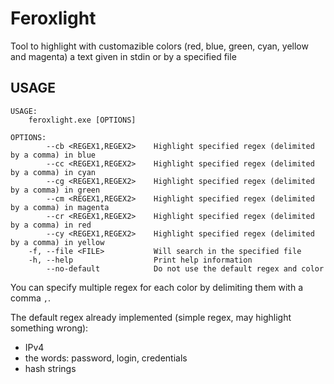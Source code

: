 # Feroxlight

Tool to highlight with customazible colors (red, blue, green, cyan, yellow and magenta) a text given in stdin or by a specified file


## USAGE
```
USAGE:
    feroxlight.exe [OPTIONS]

OPTIONS:
        --cb <REGEX1,REGEX2>    Highlight specified regex (delimited by a comma) in blue
        --cc <REGEX1,REGEX2>    Highlight specified regex (delimited by a comma) in cyan
        --cg <REGEX1,REGEX2>    Highlight specified regex (delimited by a comma) in green
        --cm <REGEX1,REGEX2>    Highlight specified regex (delimited by a comma) in magenta
        --cr <REGEX1,REGEX2>    Highlight specified regex (delimited by a comma) in red
        --cy <REGEX1,REGEX2>    Highlight specified regex (delimited by a comma) in yellow
    -f, --file <FILE>           Will search in the specified file
    -h, --help                  Print help information
        --no-default            Do not use the default regex and color
```

You can specify multiple regex for each color by delimiting them with a comma `,`. 

The default regex already implemented (simple regex, may highlight something wrong):
- IPv4
- the words: password, login, credentials
- hash strings

